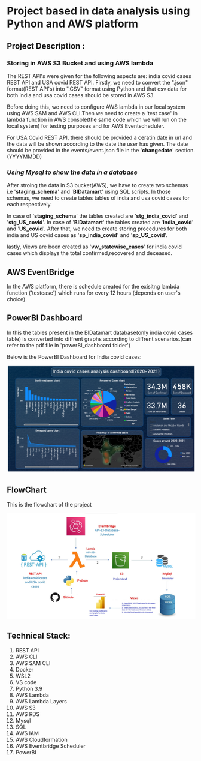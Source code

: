 # **Project based in data analysis using Python and AWS platform**

## **Project Description :**
### **Storing in AWS S3 Bucket and using AWS lambda**
The REST API's were given for the following aspects are: india covid cases REST API and USA covid REST API. Firstly, we need to convert the ".json" format(REST API's) into ".CSV" format using Python and that csv data for both india and usa covid cases should be stored in AWS S3.

Before doing this, we need to configure AWS lambda in our local system using AWS SAM and AWS CLI.Then we need to create a 'test case' in lambda function in AWS console(the same code which we will run on the local system) for testing purposes and for AWS Eventscheduler.

For USA Covid REST API, there should be provided a ceratin date in url and the data will be shown according to the date the user has given. The date should be provided in the events/event.json file in the '**changedate**' section.(YYYYMMDD)


### *Using Mysql to show the data in a database*
After stroing the data in S3 bucket(AWS), we have to create two schemas i.e '**staging_schema**' and '**BIDatamart**' using SQL scripts. In those schemas, we need to create tables tables of india and usa covid cases for each respectively.

In case of '**staging_schema**' the tables created are '**stg_india_covid**' and '**stg_US_covid**'.
In case of '**BIDatamart**' the tables created are '**india_covid**' and '**US_covid**'. After that, we need to create storing procedures for both india and US covid cases as '**sp_india_covid**' and '**sp_US_covid**'.

lastly, Views are been created as '**vw_statewise_cases**' for india covid cases which displays the total confirmed,recovered and deceased.

## **AWS EventBridge**
In the AWS platform, there is schedule created for the exisitng lambda function ('testcase') which runs for every 12 hours (depends on user's choice).

## **PowerBI Dashboard**
In this the tables present in the BIDatamart database(only india covid cases table) is converted into diffrent graphs according to diffrent scenarios.(can refer to the pdf file in 'powerBI_dashboard folder')

Below is the PowerBI Dashboard for India covid cases:

![Dashboard_pic](powerBI_dashboard/Dashboard_pic.png)

## **FlowChart**

This is the flowchart of the project

![flowchart](flowchart/Flow_Chart.jpg)

## **Technical Stack:**
1. REST API
2. AWS CLI
3. AWS SAM CLI
4. Docker
5. WSL2
6. VS code
7. Python 3.9
8. AWS Lambda
9. AWS Lambda Layers
10. AWS S3
11. AWS RDS
12. Mysql
13. SQL
14. AWS IAM
15. AWS Cloudformation
16. AWS Eventbridge Scheduler
17. PowerBI


